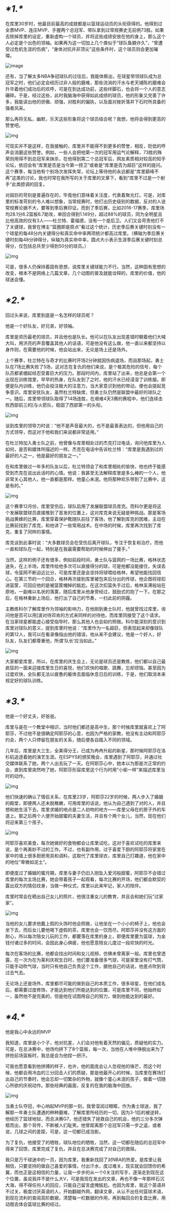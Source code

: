 # ***\*1.\****

在库里30岁时，他最目前最高的成就都是以篮球运动员的头衔获得的。他得到过全票MVP、连庄MVP、手握两个总冠军、带队拿到过常规赛史无前例73胜。如果去除掉库里的设定，重新虚构一个球员，并将这些成绩安放在他的身上，那么这个人必定是个出色的领袖。如果再为这一切加上几个类似于“球队鱼腩许久”，“曾遭受过危机生涯的伤病”，“身体对抗并非顶尖”这些条件时，这个球员则会更加璀璨。

 ![image](https://user-images.githubusercontent.com/95010976/145715122-a362ea06-8354-466c-a4a2-0919ff3202ec.png)


还有，当了解太多NBA争冠球队的过往后，我能体察出，在球星带领球队成为总冠军之时，他们必定会经历过非人般的磨难，那些流淌的汗水与老天铺陈的磨难会升华着他们成功后的欢呼，可是在到达成功前，这些绊脚石，也会将一个人的意志碾碎。于是，经过这些，此时我脑海中获得如此成绩的球员，他的形象又完善了许多，我能读出他的骄傲、顽强，对胜利的偏执，以及面对挫折落井下石时所具备的强者风采。

那么再将无私，幽默，乐天这些形象将这个球员结合呢？我想，他将会得到更高的赞誉吧。

![img](file:///C:\Users\宋祖德\AppData\Local\Temp\ksohtml14156\wps2.png) 

可现实并不是这样，在我接触的，库里并不能得不到更多的赞誉，相反，贬低的呼声会消磨这些赞誉。例如，一些人会把他第一次的冠军用运气论解释，73胜的殊荣则用得不到总冠军来抹杀，在他得到第二个总冠军后，网友素质相对较高的知乎论坛，依旧会有“库里是否是当今第一控卫”或者是“库里是否为超巨”这样的提问。这个赛季，每当他有个别场次发挥失常，论坛上等待他的永远都是“库里巅峰不再”这类的讨论，我也时常在我所写的关于库里的文章下，看到“库里不过是一个射手”此类腔调的回复。

对超巨的苛刻是普遍存在的，毕竟他们意味着关注度，代表着聚光灯。可是，对库里的标准苛刻的令人难以想象，当常规赛时，他打出历史级别的数据，反对的人说常规赛论据不大，要等到季后赛印证。而到了季后赛，比如2016-17赛季，库里场均28.1分6.2篮板6.7助攻，单回合得到1.149分，超过88%的球员，同为全明星且比他高效的仅有3人——杜兰特、霍福德，没有一个是后卫。人们又会苛责他打不了关键球，我曾在博主‘’篮圈即是原点”看过这个统计，历史季后赛关键时刻没有一个球星的每48分内关键得分和真实命中率两项统计都高过库里。（横轴为季后赛关键时刻每48分钟得分，纵轴为真实命中率，圆点大小表示生涯季后赛关键时刻总得分，仅包括总共至少得到50分的球员。）

![img](file:///C:\Users\宋祖德\AppData\Local\Temp\ksohtml14156\wps3.png) 

可是，很多人仍保持着固有思想，说库里关键球能力不行。当然，这种固有思想的改变，根本不是网络上几篇文章，几个动图的普及就能诠释的，库里的价值，他的球迷会懂。

# ***\*2.\****

回过头来说，库里到底是一名怎样的球员呢？

他是一个好队友，好兄弟，好领袖。

库里是资历最老的球员，并且他也是队长。他可以在队友出现差错时朝着他们大喊大叫，用洪亮的声音覆盖其他人的话语，可是他没有这么做，他一直以来都坚持以身作则，在需要他的时候，他会站出来，无论是场上还是场外。

上个赛季，杜兰特在与奇才的比赛时开场2分钟就因伤病退场，而自那场起，勇士队在7场比赛失败了5场，这对志在复仇的他们来说，是个极其危险的信号，每个队员都紧绷起经忍受着巨大的压力。那段时间内，库里站了出来，他总是会第一个出现在训练馆里，早早的热身，在队友到了之时，他的汗水已经浸湿了训练服。即便是队内训练，他仍会投注极大的注意力，当大家意识到他的带动，便也会提起竞争意识。库里安抚队友，虽然杜兰特缺席，但勇士队仍然是联盟中最好的球队之一。随后，库里带领球队取得了14场连胜，在艰难4天3赛的赛程中，他们连续击败西部前三的[与火箭队，稳固了西部第一的头衔。

![img](file:///C:\Users\宋祖德\AppData\Local\Temp\ksohtml14156\wps4.png) 

谈到库里的领导力时说：“他不是声音最大的，也不是最善表达的，但他用自己的方式领导，而这对于他和我们来说都非常适用。”

在杜兰特加入勇士队之前，他曾像与库里相处过的杰克打过电话，询问他库里为人如何，是否和媒体所描述的一样。杰克在电话中告诉杜兰特：“库里是我遇到过的最好的人之一，他是最好的朋友之一。”

在和库里做过一年多的队友以后，杜兰特领会了和库里相处的愉快，他也终于能感受到杰克在说出此话时的心情。他说：我甚至无法解释库里是多么棒的一个人，他非常关心其他人，他一直都是那样。他童心未泯。他将那种欢乐带到了比赛中，这是有的。”

![img](file:///C:\Users\宋祖德\AppData\Local\Temp\ksohtml14156\wps5.png) 

这个赛季12月份，库里受伤后，球队启用了发展联盟球员库克。而科尔更是将这个发展联盟球员直接推到了首发的位置上，这对库克来说无疑是种挑战。那是客场挑战黄蜂的比赛，库里穿着保护靴随队前往了客场，他了解到库克的困难，主动在比赛前找到了库克，和他讲了一些常用战术。在中场的时候，库里再次找到了库克，重复了同样的事情。

库克谈到此事时说：“大多数球员会在受伤后离开球队，专注于恢复和治疗。而他一直和球队在一起，特别是在我最需要帮助的时候伸出了援手。”

当然，这样的例子还有很多，例如前段时间，勇士队与篮网的一场比赛，格林状态迷失，在上半场，库里传给他多次可以直接得分的球，可是他都没能接住，失误丢球，令篮网不断迫近比分，可是库里还是会坚持将球喂给格林，希望他能找回信心。在第三节的一个回合，格林再次接到库里被包夹后分出的传球，他企图将球扣进篮筐，可回应他的是被篮筐帽掉的尴尬。在这次扣篮失手过后，格林呆滞般站在原地，一副难以名状的落寞，随后库里从他身旁经过，鼓励式的抱了一下。在那之后，在格林重新上场后，他打出了自己的节奏，一扫此前的阴霾。

主教练科尔了解库里作为领袖的影响力，在他刚到勇士队时，他就曾找过库里，询问他是否可以用[波对待邓肯的方式来同样的对待他，而库里同接受了这个请求。在当家球星都能虚心接受指导时，那么其他人也会如约照做。科尔能深刻的意识到库里对球队的意义，提到库里时他说：“库里作为一名超巨，但表现起来却像球队的第12人，我可以在看录像指出他的错误，他从来不会建议，他是一个好人，好队友，队友们都尊重他，所谓‘队长’应当如此。”

![img](file:///C:\Users\宋祖德\AppData\Local\Temp\ksohtml14156\wps6.png) 

大家都爱库里，所以，在库里的庆生会上，无论是球员还是教练，他们都以自己最疯狂的一面来迎接库里生日的喜悦，他们欢快的唱歌、跳舞，忘却烦恼。甚至因为过度欢快，全队都无法以疲惫的躯体去面临休息日后的训练，于是，他们取消本来规定好的球队训练。

# ***\*3.\****

他是一个好丈夫，好爸爸。

库里与是在一个教堂中相识，当时他们都还是高中生，那个时候库里就喜欢上了阿耶莎，不过他不是很确定阿耶莎的心意，也因为严格的家教，他没有主动和阿耶莎约会，两个人只停留在朋友的关系，随后便各自踏入不同的领域。

几年后，库里是大三生，全美得分王，已成为冉冉升起的新星，那时候阿耶莎在洛杉矶追逐着她的演艺生涯。在ESPYS的颁奖晚会，库里遇到了阿耶莎，并通过社交媒体联系了她，两个人出去玩了一天。在阿耶莎心中，她本以为那是次正常的约会，直到库里突然吻了她，阿耶莎形容库里这个行为时用“小偷一样”来描述库里当时的动作。

![img](file:///C:\Users\宋祖德\AppData\Local\Temp\ksohtml14156\wps7.png) 

他们快速的确认了情侣关系，在库里23岁，阿耶莎22岁的时候，两人步入了婚姻的殿堂，即便两人还未脱稚嫩，可用库里的话说，他认为自己遇到了对的人，并且想和她生活下去。库里求婚的地点是二人初吻的地方——库里父母在的房子外的车道上。那之后两个人便开始甜蜜的夫妻生活，并且有个两个女儿，当然，现在他们将迎来第三个孩子。

![img](file:///C:\Users\宋祖德\AppData\Local\Temp\ksohtml14156\wps8.png) 

阿耶莎喜欢美食，每次她做好的食物都会让库里试吃，这对于喜欢试吃的库里来说，是个再美妙不过的工作。不过，也有副作用，过于喜爱下厨的阿耶莎将家里在家中的墙上很多厨房用具和调料，这取代了库里球衣，库里自己打趣道，他在家中的地位“卑微如泥土”。

即便度过了婚姻的蜜月期，库里与妻子仍旧入刚坠入爱河般甜蜜，阿耶莎不会错过库里的每次主场比赛，她会带着孩子一起观看，每次比赛的开场，他们都会默契的露出双方的情侣纹身，当做一种仪式，库里以此来牢记，家人的陪伴。

库里时常会在晒出自己女儿的照片，他很注重女儿的教育，并且会和她们玩“过家家”。

![img](file:///C:\Users\宋祖德\AppData\Local\Temp\ksohtml14156\wps9.png) 

当他的女儿要求他戴上假的头饰时他会照做，让他坐在一个小小的椅子上，他也会坐下去，而后女儿要他喝下虚假的茶，库里也会一饮而尽。阿耶莎并没有这方面的耐心，所以每次陪女儿玩的工作，都要落在库里的身上，即便库里要为篮球，为金钱付诸过多的时间，会因此身心俱疲，他也愿意陪女儿度过一段欢快的时光。

每次在客场的比赛，他都会找出时间和女儿视频，仿佛未曾离家一般。库里也曾透露，在一次为在为莱利庆祝生日时，他们要准备很多气球，可是家里没有打气筒，只能手动吹气球，当时只有他自己负责这个工作，据他自己的话说，他差点吹到背过去气去。

无论场上还是场外，库里都尽可能的做到自己的本质工作，很多球星，在他们成名后，都需要过度修饰，才能达到他们所能达到的位置，可是库里不同，他始终如一，虽然他不是完美的，但是他在试图用自己的努力，做到他能达到的最好。

# ***\*4.\****

他是我心中永远的MVP

我知道，库里是小个子，他对抗差，人们会对他有着天然的偏见，质疑他的实力。可是，在总决赛中，他场均拼下了8个篮板，每一次，当他在人堆中挣脱出来为了拼抢前场篮板时，我总是会为他捏一把汗。

可我也愿意看到他拼搏的样子，也许，他的面庞会让人忽视他的锋芒，而这个时候，他都会用冷血的三分回击人们的质疑，那是他最开心的时候，当库里在赛场打出自己的节奏时，他会忘却一切繁杂的外物，就像个童心未泯的孩子，做着一切随心所欲的庆祝动作。那些经典的画面，反复的在我的脑海中回放。

![img](file:///C:\Users\宋祖德\AppData\Local\Temp\ksohtml14156\wps10.png) 

当勇士队夺冠，中心响起MVP的那一刻，我曾湿润过眼眶，作为勇士球迷，我了解那一年勇士队遭遇的种种磨难，了解库里所经历的一切，因为3-1后的被逆转，他经历了篮球地狱，而总决赛G7，他还错失了拯救自己的机会，他的三分多次弹框而出，那个背传，不断被人们耻笑。他曾距离那个总冠军只需一步之遥，或者说，几球之间的差距，可是，这一切都已成泡影。

为了复仇，他接受了的牺牲，球队地位的牺牲，当然，这一切都在随后的总冠军中得来了回馈，库里完成了复仇，并且在总决赛完成了对自己的救赎。

我只是万千球迷中的一员，因为库里，我重新找回了对NBA的热爱。是库里让我相信，只要坚持的做自己喜爱的事情，付出汗水，度过难关，现实就会回馈你的希冀，而也正是这相信的力量，让我一步步的从一个0关注的写手，逐渐走到现在这个位置，虽说我并不是什么大V，可是我现在发出的文章，再也不像一年那样石沉大海，得不得任何人的回应，只能自己留言虚掩尴尬。也因为库里，我这个英语并不过关，极度讨厌英语的人，开始翻越外网，翻译文章，从认不出任何篮球术语，到现在流利的查阅高阶数据，清楚每一栏数据的作用，再到每回合的复盘比赛，用动图去体会篮球比赛的经过。

 

